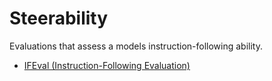 # Steerability

Evaluations that assess a models instruction-following ability.

- [IFEval (Instruction-Following Evaluation)](ifeval.md)